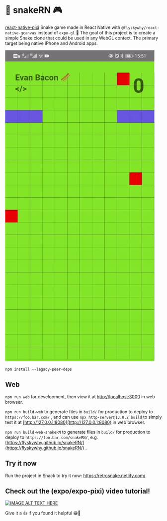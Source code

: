 # 🐍 snakeRN 🎮

[react-native-pixi](https://github.com/flyskywhy/react-native-pixi) Snake game made in React Native with `@flyskywhy/react-native-gcanvas` instead of `expo-gl` 👾 The goal of this project is to create a simple Snake clone that could be used in any WebGL context. The primary target being native iPhone and Android apps.

<img src="https://raw.githubusercontent.com/flyskywhy/snakeRN/master/assets/snakeRN.gif" width="480">

```
npm install --legacy-peer-deps
```
## Web
`npm run web` for development, then view it at [http://localhost:3000](http://localhost:3000) in web browser.

`npm run build-web` to generate files in `build/` for production to deploy to `https://foo.bar.com/` , and can use `npx http-server@13.0.2 build` to simply test it at [http://127.0.0.1:8080](http://127.0.0.1:8080) in web browser.

`npm run build-web-snakeRN` to generate files in `build/` for production to deploy to `https://foo.bar.com/snakeRN/`, e.g. [https://flyskywhy.github.io/snakeRN/](https://flyskywhy.github.io/snakeRN/) .

## Try it now

Run the project in Snack to try it now: https://retrosnake.netlify.com/

## Check out the (expo/expo-pixi) video tutorial!

[![IMAGE ALT TEXT HERE](https://img.youtube.com/vi/iV2hCV2f1po/0.jpg)](https://www.youtube.com/watch?v=iV2hCV2f1po)

Give it a 👍 if you found it helpful 😁💙
